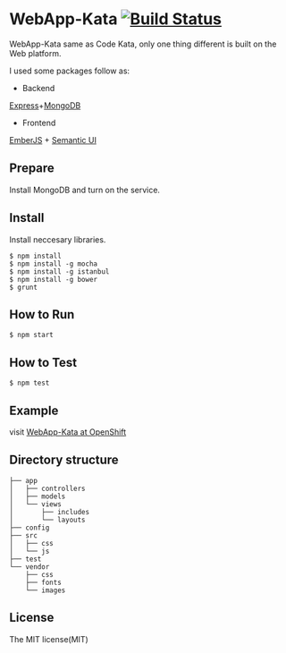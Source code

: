 # WebApp-Kata [![Build Status](https://travis-ci.org/dz1984/WebApp-Kata.png?branch=master)](https://travis-ci.org/da1984/WebApp-Kata) 

WebApp-Kata same as Code Kata, only one thing different is built on the Web platform.

I used some packages follow as:

+ Backend

[Express](http://expressjs.com/)+[MongoDB](http://www.mongodb.org/)

+ Frontend

[EmberJS](http://emberjs.com/) + [Semantic UI](http://semantic-ui.com/)

## Prepare

Install MongoDB and turn on the service.

## Install

Install neccesary libraries.

```shell
$ npm install
$ npm install -g mocha
$ npm install -g istanbul
$ npm install -g bower
$ grunt
```

## How to Run

```shell
$ npm start
```
## How to Test

```shell
$ npm test
```

## Example

visit [WebApp-Kata at OpenShift](http://nodejstut-donaldisfreak.rhcloud.com/)

## Directory structure

```
├── app
│   ├── controllers
│   ├── models
│   └── views
│       ├── includes
│       └── layouts
├── config
├── src
│   ├── css
│   └── js
├── test
└── vendor
    ├── css
    ├── fonts
    └── images
```

## License

The MIT license(MIT)
